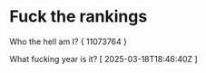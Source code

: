 # Fuck the rankings

Who the hell am I?
{ 11073764 }

What fucking year is it?
[ 2025-03-18T18:46:40Z ]
